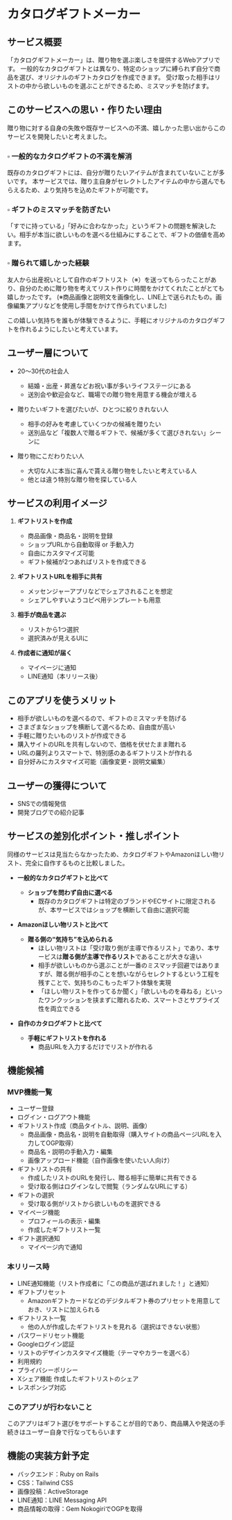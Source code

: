 # カタログギフトメーカー

## サービス概要
「カタログギフトメーカー」は、贈り物を選ぶ楽しさを提供するWebアプリです。
一般的なカタログギフトとは異なり、特定のショップに縛られず自分で商品を選び、オリジナルのギフトカタログを作成できます。
受け取った相手はリストの中から欲しいものを選ぶことができるため、ミスマッチを防げます。


## このサービスへの思い・作りたい理由
贈り物に対する自身の失敗や既存サービスへの不満、嬉しかった思い出からこのサービスを開発したいと考えました。

### ▫️ 一般的なカタログギフトの不満を解消
既存のカタログギフトには、自分が贈りたいアイテムが含まれていないことが多いです。
本サービスでは、贈り主自身がセレクトしたアイテムの中から選んでもらえるため、より気持ちを込めたギフトが可能です。

### ▫️ ギフトのミスマッチを防ぎたい
「すでに持っている」「好みに合わなかった」というギフトの問題を解決したい。相手が本当に欲しいものを選べる仕組みにすることで、ギフトの価値を高めます。

### ▫️ 贈られて嬉しかった経験
友人から出産祝いとして自作のギフトリスト（※）を送ってもらったことがあり、自分のために贈り物を考えてリスト作りに時間をかけてくれたことがとても嬉しかったです。
(※商品画像と説明文を画像化し、LINE上で送られたもの。画像編集アプリなどを使用し手間をかけて作られていました)

この嬉しい気持ちを誰もが体験できるように、手軽にオリジナルのカタログギフトを作れるようにしたいと考えています。



## ユーザー層について

- 20〜30代の社会人
  - 結婚・出産・昇進などお祝い事が多いライフステージにある
  - 送別会や歓迎会など、職場での贈り物を用意する機会が増える

- 贈りたいギフトを選びたいが、ひとつに絞りきれない人
	- 相手の好みを考慮していくつかの候補を贈りたい
  - 送別品など「複数人で贈るギフトで、候補が多くて選びきれない」シーンに

- 贈り物にこだわりたい人
  - 大切な人に本当に喜んで貰える贈り物をしたいと考えている人
  - 他とは違う特別な贈り物を探している人


## サービスの利用イメージ

1. **ギフトリストを作成**
   - 商品画像・商品名・説明を登録
   - ショップURLから自動取得 or 手動入力
   - 自由にカスタマイズ可能
   - ギフト候補が2つあればリストを作成できる

2. **ギフトリストURLを相手に共有**
   - メッセンジャーアプリなどでシェアされることを想定
   - シェアしやすいようコピペ用テンプレートも用意

3. **相手が商品を選ぶ**
   - リストから1つ選択
   - 選択済みが見えるUIに

4. **作成者に通知が届く**
   - マイページに通知
   - LINE通知（本リリース後）



## このアプリを使うメリット

- 相手が欲しいものを選べるので、ギフトのミスマッチを防げる
- さまざまなショップを横断して選べるため、自由度が高い
- 手軽に贈りたいものリストが作成できる
- 購入サイトのURLを共有しないので、価格を伏せたまま贈れる
- URLの羅列よりスマートで、特別感のあるギフトリストが作れる
- 自分好みにカスタマイズ可能（画像変更・説明文編集）



## ユーザーの獲得について

- SNSでの情報発信
- 開発ブログでの紹介記事



## サービスの差別化ポイント・推しポイント
同様のサービスは見当たらなかったため、カタログギフトやAmazonほしい物リスト、完全に自作するものと比較しました。

- **一般的なカタログギフトと比べて**
  - **ショップを問わず自由に選べる**
    - 既存のカタログギフトは特定のブランドやECサイトに限定されるが、本サービスではショップを横断して自由に選択可能
  
- **Amazonほしい物リストと比べて**
  - **贈る側の“気持ち”を込められる**
    - ほしい物リストは「受け取り側が主導で作るリスト」であり、本サービスは**贈る側が主導で作るリスト**であることが大きな違い
    - 相手が欲しいものから選ぶことが一番のミスマッチ回避ではありますが、贈る側が相手のことを想いながらセレクトするという工程を残すことで、気持ちのこもったギフト体験を実現
    - 「ほしい物リストを作ってるか聞く」「欲しいものを尋ねる」といったワンクッションを挟まずに贈れるため、スマートさとサプライズ性を両立できる
  
- **自作のカタログギフトと比べて**
  - **手軽にギフトリストを作れる**
    - 商品URLを入力するだけでリストが作れる



## 機能候補

### MVP機能一覧

- ユーザー登録
- ログイン・ログアウト機能
- ギフトリスト作成（商品タイトル、説明、画像）
    - 商品画像・商品名・説明を自動取得（購入サイトの商品ページURLを入力してOGP取得）
    - 商品名・説明の手動入力・編集
    - 画像アップロード機能（自作画像を使いたい人向け）
- ギフトリストの共有
    - 作成したリストのURLを発行し、贈る相手に簡単に共有できる
    - 受け取る側はログインなしで閲覧（ランダムなURLにする）
- ギフトの選択
    - 受け取る側がリストから欲しいものを選択できる
- マイページ機能
    - プロフィールの表示・編集
    - 作成したギフトリスト一覧
- ギフト選択通知
    - マイページ内で通知

### 本リリース時

- LINE通知機能（リスト作成者に「この商品が選ばれました！」と通知）
- ギフトプリセット
    - Amazonギフトカードなどのデジタルギフト券のプリセットを用意しておき、リストに加えられる
- ギフトリスト一覧
    - 他の人が作成したギフトリストを見れる（選択はできない状態）
- パスワードリセット機能
- Googleログイン認証
- リストのデザインカスタマイズ機能（テーマやカラーを選べる）
- 利用規約
- プライバシーポリシー
- Xシェア機能
    作成したギフトリストのシェア
- レスポンシブ対応

### このアプリが行わないこと
このアプリはギフト選びをサポートすることが目的であり、商品購入や発送の手続きはユーザー自身で行なってもらいます


## 機能の実装方針予定

- バックエンド：Ruby on Rails
- CSS：Tailwind CSS
- 画像投稿：ActiveStorage
- LINE通知：LINE Messaging API
- 商品情報の取得：Gem NokogiriでOGPを取得
